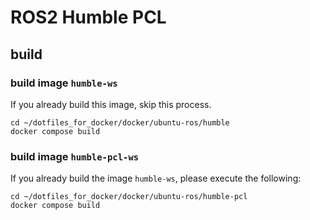 # ROS2 Humble PCL
## build
### build image `humble-ws`
If you already build this image, skip this process.
```
cd ~/dotfiles_for_docker/docker/ubuntu-ros/humble
docker compose build
```
### build image `humble-pcl-ws`
If you already build the image `humble-ws`, please execute the following:
```
cd ~/dotfiles_for_docker/docker/ubuntu-ros/humble-pcl
docker compose build
```
